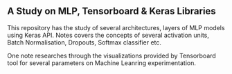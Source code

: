 ## A Study on MLP, Tensorboard & Keras Libraries
This repository has the study of several architectures, layers of MLP models using Keras API.
Notes covers the concepts of several activation units, Batch Normalisation, Dropouts, Softmax classifier etc.

One note researches through the visualizations provided by Tensorboard tool for several parameters on Machine Leanring experimentation.
